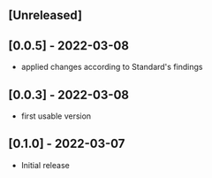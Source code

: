 ## [Unreleased]

## [0.0.5] - 2022-03-08
- applied changes according to Standard's findings

## [0.0.3] - 2022-03-08
- first usable version

## [0.1.0] - 2022-03-07

- Initial release
